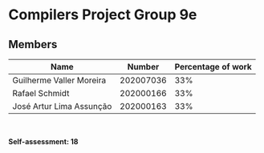 # Compilers Project Group 9e

## Members


| Name | Number | Percentage of work |
| ------ | ------ | ------ |
| Guilherme Valler Moreira | 202007036 | 33% |
| Rafael Schmidt | 202000166 | 33% |
| José Artur Lima Assunção | 202000163 | 33% |
<br>

**Self-assessment: 18**
